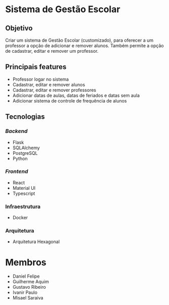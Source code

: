 # Sistema de Gestão Escolar

## Objetivo
Criar um sistema de Gestão Escolar (customizado), para oferecer a um professor a opção de adicionar e remover alunos. Também permite a opção de cadastrar, editar e remover um professor.

## Principais features
- Professor logar no sistema
- Cadastrar, editar e remover alunos
- Cadastrar, editar e remover professores
- Adicionar datas de aulas, datas de feriados e datas sem aula
- Adicionar sistema de controle de frequência de alunos

## Tecnologias
### _Backend_
- Flask
- SQLAlchemy
- PostgreSQL
- Python
### _Frontend_
- React
- Material UI
- Typescript
### Infraestrutura
- Docker

### Arquitetura
- Arquitetura Hexagonal

# Membros
- Daniel Felipe
- Guilherme Aquim
- Gustavo Ribeiro
- Ivanir Paulo
- Misael Saraiva
